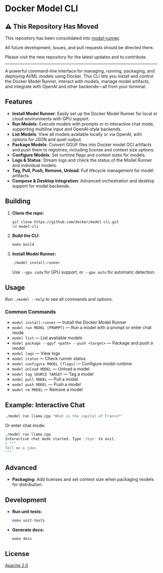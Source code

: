# Docker Model CLI

## ⚠️ This Repository Has Moved

This repository has been consolidated into [model-runner](https://github.com/docker/model-runner/tree/main/cmd/cli).

All future development, issues, and pull requests should be directed there.

Please visit the new repository for the latest updates and to contribute.

---

A powerful command-line interface for managing, running, packaging, and deploying AI/ML models using Docker. This CLI lets you install and control the Docker Model Runner, interact with models, manage model artifacts, and integrate with OpenAI and other backends—all from your terminal.

## Features
- **Install Model Runner**: Easily set up the Docker Model Runner for local or cloud environments with GPU support.
- **Run Models**: Execute models with prompts or in interactive chat mode, supporting multiline input and OpenAI-style backends.
- **List Models**: View all models available locally or via OpenAI, with options for JSON and quiet output.
- **Package Models**: Convert GGUF files into Docker model OCI artifacts and push them to registries, including license and context size options.
- **Configure Models**: Set runtime flags and context sizes for models.
- **Logs & Status**: Stream logs and check the status of the Model Runner and individual models.
- **Tag, Pull, Push, Remove, Unload**: Full lifecycle management for model artifacts.
- **Compose & Desktop Integration**: Advanced orchestration and desktop support for model backends.

## Building
1. **Clone the repo:**
   ```bash
   git clone https://github.com/docker/model-cli.git
   cd model-cli
   ```
2. **Build the CLI:**
   ```bash
   make build
   ```
3. **Install Model Runner:**
   ```bash
   ./model install-runner
   ```
   Use `--gpu cuda` for GPU support, or `--gpu auto` for automatic detection.

## Usage
Run `./model --help` to see all commands and options.

### Common Commands
- `model install-runner` — Install the Docker Model Runner
- `model run MODEL [PROMPT]` — Run a model with a prompt or enter chat mode
- `model list` — List available models
- `model package --gguf <path> --push <target>` — Package and push a model
- `model logs` — View logs
- `model status` — Check runner status
- `model configure MODEL [flags]` — Configure model runtime
- `model unload MODEL` — Unload a model
- `model tag SOURCE TARGET` — Tag a model
- `model pull MODEL` — Pull a model
- `model push MODEL` — Push a model
- `model rm MODEL` — Remove a model

## Example: Interactive Chat
```bash
./model run llama.cpp "What is the capital of France?"
```
Or enter chat mode:
```bash
./model run llama.cpp
Interactive chat mode started. Type '/bye' to exit.
> """
Tell me a joke.
"""
```

## Advanced
- **Packaging:**
  Add licenses and set context size when packaging models for distribution.

## Development
- **Run unit tests:**
  ```bash
  make unit-tests
  ```
- **Generate docs:**
  ```bash
  make docs
  ```

## License
[Apache 2.0](LICENSE)

